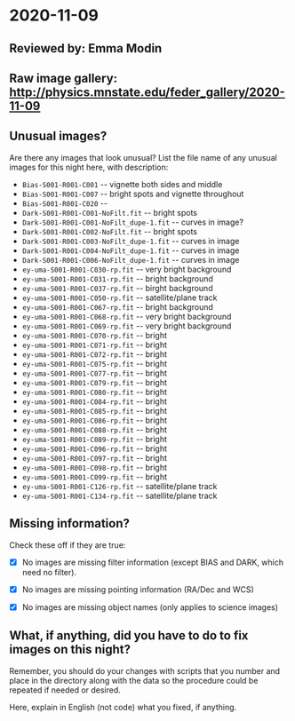 # 2020-11-09

## Reviewed by:   Emma Modin

## Raw image gallery: http://physics.mnstate.edu/feder_gallery/2020-11-09

## Unusual images?

Are there any images that look unusual? List the file name of any unusual images for this night here, with description:

+ `Bias-S001-R001-C001` -- vignette both sides and middle
+ `Bias-S001-R001-C007` -- bright spots and vignette throughout
+ `Bias-S001-R001-C020` -- 
+ `Dark-S001-R001-C001-NoFilt.fit` -- bright spots
+ `Dark-S001-R001-C001-NoFilt_dupe-1.fit` -- curves in image?
+ `Dark-S001-R001-C002-NoFilt.fit` -- bright spots
+ `Dark-S001-R001-C003-NoFilt_dupe-1.fit` -- curves in image
+ `Dark-S001-R001-C004-NoFilt_dupe-1.fit` -- curves in image
+ `Dark-S001-R001-C006-NoFilt_dupe-1.fit` -- curves in image
+ `ey-uma-S001-R001-C030-rp.fit` -- very bright background
+ `ey-uma-S001-R001-C031-rp.fit` -- bright background
+ `ey-uma-S001-R001-C037-rp.fit` -- birght background
+ `ey-uma-S001-R001-C050-rp.fit` -- satellite/plane track
+ `ey-uma-S001-R001-C067-rp.fit` -- bright background
+ `ey-uma-S001-R001-C068-rp.fit` -- very bright background
+ `ey-uma-S001-R001-C069-rp.fit` -- very bright background
+ `ey-uma-S001-R001-C070-rp.fit` -- bright
+ `ey-uma-S001-R001-C071-rp.fit` -- bright
+ `ey-uma-S001-R001-C072-rp.fit` -- bright
+ `ey-uma-S001-R001-C075-rp.fit` -- bright
+ `ey-uma-S001-R001-C077-rp.fit` -- bright
+ `ey-uma-S001-R001-C079-rp.fit` -- bright
+ `ey-uma-S001-R001-C080-rp.fit` -- bright
+ `ey-uma-S001-R001-C084-rp.fit` -- bright
+ `ey-uma-S001-R001-C085-rp.fit` -- bright
+ `ey-uma-S001-R001-C086-rp.fit` -- bright
+ `ey-uma-S001-R001-C088-rp.fit` -- bright
+ `ey-uma-S001-R001-C089-rp.fit` -- bright
+ `ey-uma-S001-R001-C096-rp.fit` -- bright
+ `ey-uma-S001-R001-C097-rp.fit` -- bright
+ `ey-uma-S001-R001-C098-rp.fit` -- bright
+ `ey-uma-S001-R001-C099-rp.fit` -- bright
+ `ey-uma-S001-R001-C126-rp.fit` -- satellite/plane track
+ `ey-uma-S001-R001-C134-rp.fit` -- satellite/plane track

## Missing information?

Check these off if they are true:

- [x] No images are missing filter information (except BIAS and DARK, which need no filter).
- [x] No images are missing pointing information (RA/Dec and WCS)
- [x] No images are missing object names (only applies to science images)


## What, if anything, did you have to do to fix images on this night?

Remember, you should do your changes with scripts that you number and place in the
directory along with the data so the procedure could be repeated if needed or
desired.

Here, explain in English (not code) what you fixed, if anything.



